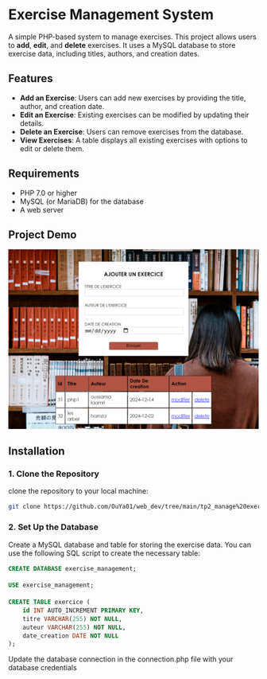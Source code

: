 # Exercise Management System

A simple PHP-based system to manage exercises. This project allows users to **add**, **edit**, and **delete** exercises. It uses a MySQL database to store exercise data, including titles, authors, and creation dates.

## Features

- **Add an Exercise**: Users can add new exercises by providing the title, author, and creation date.
- **Edit an Exercise**: Existing exercises can be modified by updating their details.
- **Delete an Exercise**: Users can remove exercises from the database.
- **View Exercises**: A table displays all existing exercises with options to edit or delete them.

## Requirements

- PHP 7.0 or higher
- MySQL (or MariaDB) for the database
- A web server

## Project Demo

[![Project Demo](images/image.png)](https://vimeo.com/1035388823/9d6853644f?share=copy)

## Installation

### 1. Clone the Repository

clone the repository to your local machine:

```bash
git clone https://github.com/OuYa01/web_dev/tree/main/tp2_manage%20exercises
```

### 2. Set Up the Database
Create a MySQL database and table for storing the exercise data. You can use the following SQL script to create the necessary table:

```sql
CREATE DATABASE exercise_management;

USE exercise_management;

CREATE TABLE exercice (
    id INT AUTO_INCREMENT PRIMARY KEY,
    titre VARCHAR(255) NOT NULL,
    auteur VARCHAR(255) NOT NULL,
    date_creation DATE NOT NULL
);
```

Update the database connection in the connection.php file with your database credentials

